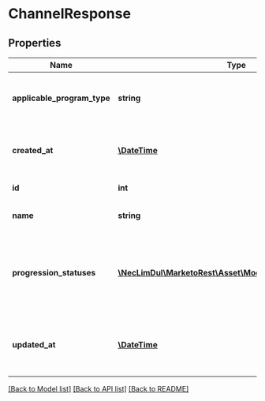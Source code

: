 # ChannelResponse

## Properties
Name | Type | Description | Notes
------------ | ------------- | ------------- | -------------
**applicable_program_type** | **string** | Types of programs to which the channel can apply | 
**created_at** | [**\DateTime**](\DateTime.md) | Datetime when the channel was created | 
**id** | **int** | Id of the Channel | 
**name** | **string** | Name of the Channel | 
**progression_statuses** | [**\NecLimDul\MarketoRest\Asset\Model\ChannelProgression[]**](ChannelProgression.md) | List of available statuses for members of programs with the channel | [optional] 
**updated_at** | [**\DateTime**](\DateTime.md) | Datetime when the channel was most recently updated | 

[[Back to Model list]](../README.md#documentation-for-models) [[Back to API list]](../README.md#documentation-for-api-endpoints) [[Back to README]](../README.md)



